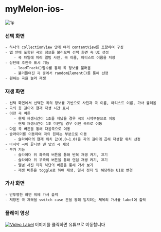 # myMelon-ios-
![1p](https://user-images.githubusercontent.com/100071835/226097225-234371d5-9fe7-4ecf-9d37-e60a8561a4fd.png)
### 선택 화면
```
- 하나의 collectionView 안에 여러 contentView를 포함하여 구성
- 앱 안에 포함된 곡의 정보를 불러오며 선택 화면 속 UI 생성
    - 곡 파일에 미리 앨범 사진, 곡 이름, 아티스트 이름을 저장
- 상단에 추천곡 표시 기능
    - loadTrack()함수를 통해 곡 정보를 불러옴
    - 불러들여진 곡 중에서 randomElement()를 통해 선정
- 원하는 곡을 눌러 재생
```
### 재생 화면
```
- 선택 화면에서 선택한 곡의 정보를 기반으로 사진과 곡 이름, 아티스트 이름, 가사 불러옴
- 곡의 총 길이와 현재 재생 시간 표시
- 이전 곡 버튼
    - 현재 재생시간이 1초를 지났을 경우 곡의 시작부분으로 이동
    - 현재 재생시간이 1초 미만일 경우 이전 곡으로 이동
- 다음 곡 버튼을 통해 다음곡으로 이동
- 슬라이더를 이동하여 곡의 원하는 부분으로 이동
    - 슬라이더의 현재 위치 값(0.0~1.0)을 곡의 길이에 곱해 재생할 위치 선정
- 마지막 곡이 끝나면 맨 앞의 곡 재생
- 부가 기능
    - 슬라이더 위 좌측의 버튼을 통해 반복 재생 켜기, 끄기
    - 슬라이더 위 우측의 버튼을 통해 랜덤 재생 켜기, 끄기
    - 앨범 사진 좌측 하단의 버튼을 통해 가사 보기
    - 재생 버튼을 toggle로 하여 재생, 일시 정지 및 해당하는 UI로 변경
```
### 가사 화면
```
- 반투명한 화면 위에 가사 출력
- 저장된 곡 제목을 switch case 문을 통해 일치하는 제목의 가사를 label에 출력
```

### 플레이 영상
[![Video Label](http://img.youtube.com/vi/Ib36k__zh6M/0.jpg)](https://youtu.be/Ib36k__zh6M)
이미지를 클릭하면 유튜브로 이동합니다
